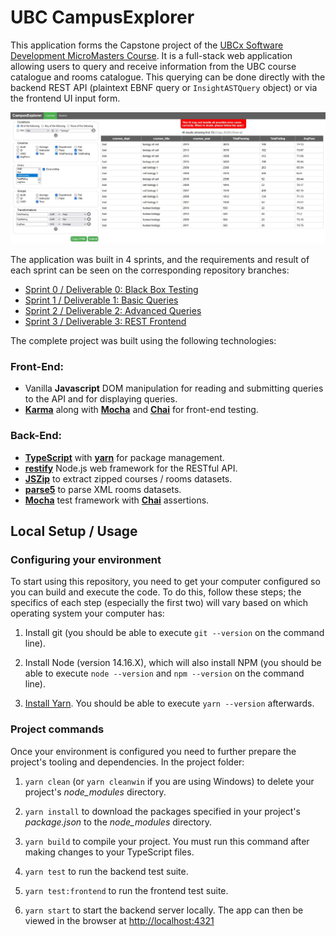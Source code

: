 # UBC CampusExplorer

This application forms the Capstone project of the [UBCx Software Development MicroMasters Course](https://www.edx.org/micromasters/ubcx-software-development). It is a full-stack web application allowing users to query and receive information from the UBC course catalogue and rooms catalogue. This querying can be done directly with the backend REST API (plaintext EBNF query or `InsightASTQuery` object) or via the frontend UI input form.

![alt text](./CampusExplorer.JPG)

The application was built in 4 sprints, and the requirements and result of each sprint can be seen on the corresponding repository branches:

-   [Sprint 0 / Deliverable 0: Black Box Testing](https://github.com/PLCoster/ubc_softdev_capstone/tree/d0)
-   [Sprint 1 / Deliverable 1: Basic Queries](https://github.com/PLCoster/ubc_softdev_capstone/tree/d1)
-   [Sprint 2 / Deliverable 2: Advanced Queries](https://github.com/PLCoster/ubc_softdev_capstone/tree/d2)
-   [Sprint 3 / Deliverable 3: REST Frontend](https://github.com/PLCoster/ubc_softdev_capstone/tree/d3)

The complete project was built using the following technologies:

### Front-End:

-   Vanilla **Javascript** DOM manipulation for reading and submitting queries to the API and for displaying queries.
-   **[Karma](https://karma-runner.github.io/6.4/index.html)** along with **[Mocha](https://mochajs.org/)** and **[Chai](https://www.chaijs.com/)** for front-end testing.

### Back-End:

-   **[TypeScript](https://www.typescriptlang.org/)** with **[yarn](https://yarnpkg.com/)** for package management.
-   **[restify](http://restify.com/)** Node.js web framework for the RESTful API.
-   **[JSZip](https://www.npmjs.com/package/jszip)** to extract zipped courses / rooms datasets.
-   **[parse5](https://www.npmjs.com/package/parse5)** to parse XML rooms datasets.
-   **[Mocha](https://mochajs.org/)** test framework with **[Chai](https://www.chaijs.com/)** assertions.

## Local Setup / Usage

### Configuring your environment

To start using this repository, you need to get your computer configured so you can build and execute the code. To do this, follow these steps; the specifics of each step (especially the first two) will vary based on which operating system your computer has:

1. Install git (you should be able to execute `git --version` on the command line).

1. Install Node (version 14.16.X), which will also install NPM (you should be able to execute `node --version` and `npm --version` on the command line).

1. [Install Yarn](https://yarnpkg.com/en/docs/install). You should be able to execute `yarn --version` afterwards.

### Project commands

Once your environment is configured you need to further prepare the project's tooling and dependencies. In the project folder:

1. `yarn clean` (or `yarn cleanwin` if you are using Windows) to delete your project's _node_modules_ directory.

1. `yarn install` to download the packages specified in your project's _package.json_ to the _node_modules_ directory.

1. `yarn build` to compile your project. You must run this command after making changes to your TypeScript files.

1. `yarn test` to run the backend test suite.

1. `yarn test:frontend` to run the frontend test suite.

1. `yarn start` to start the backend server locally. The app can then be viewed in the browser at [http://localhost:4321](http://localhost:4321)
